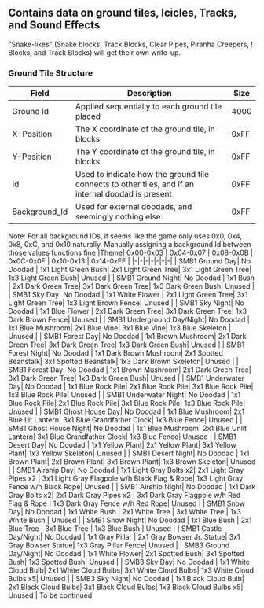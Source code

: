 ## Contains data on ground tiles, Icicles, Tracks, and Sound Effects
"Snake-likes" (Snake blocks, Track Blocks, Clear Pipes, Piranha Creepers, ! Blocks, and Track Blocks) will get their own write-up. 
### Ground Tile Structure
| Field     | Description | Size |
|-----------|----------------------|------|
| Ground Id | Applied sequentially to each ground tile placed | 4000 | 
| X-Position| The X coordinate of the ground tile, in blocks | 0xFF |
| Y-Position| The Y coordinate of the ground tile, in blocks | 0xFF |
|Id| Used to indicate how the ground tile connects to other tiles, and if an internal doodad is present | 0xFF | 
|Background_Id| Used for external doodads, and seemingly nothing else. | 0xFF | 

Note: For all background IDs, it seems like the game only uses 0x0, 0x4, 0x8, 0xC, and 0x10 naturally. 
Manually assigning a background Id between those values functions fine
|Theme| 0x00-0x03 | 0x04-0x07 | 0x08-0x0B | 0x0C-0x0F | 0x10-0x13 | 0x14-0xFF |
|-|-|-|-|-|-|-|
| SMB1 Ground Day| No Doodad | 1x1 Light Green Bush| 2x1 Light Green Tree| 3x1 Light Green Tree| 1x3 Light Green Bush| Unused |
| SMB1 Ground Night| No Doodad | 1x1 Bush | 2x1 Dark Green Tree| 3x1 Dark Green Tree| 1x3 Dark Green Bush| Unused |
| SMB1 Sky Day| No Doodad | 1x1 White Flower | 2x1 Light Green Tree| 3x1 Light Green Tree| 1x3 Light Brown Fence| Unused |
| SMB1 Sky Night| No Doodad | 1x1 Blue Flower | 2x1 Dark Green Tree| 3x1 Dark Green Tree| 1x3 Dark Brown Fence| Unused |
| SMB1 Underground Day/Night| No Doodad | 1x1 Blue Mushroom| 2x1 Blue Vine| 3x1 Blue Vine| 1x3 Blue Skeleton | Unused |
| SMB1 Forest Day| No Doodad | 1x1 Brown Mushroom| 2x1 Dark Green Tree| 3x1 Dark Green Tree| 1x3 Dark Green Bush| Unused |
| SMB1 Forest Night| No Doodad | 1x1 Dark Brown Mushroom| 2x1 Spotted Beanstalk| 3x1 Spotted Beanstalk| 1x3 Dark Brown Skeleton| Unused |
| SMB1 Forest Day| No Doodad | 1x1 Brown Mushroom| 2x1 Dark Green Tree| 3x1 Dark Green Tree| 1x3 Dark Green Bush| Unused |
| SMB1 Underwater Day| No Doodad | 1x1 Blue Rock Pile| 2x1 Blue Rock Pile| 3x1 Blue Rock Pile| 1x3 Blue Rock Pile| Unused |
| SMB1 Underwater Night| No Doodad | 1x1 Blue Rock Pile| 2x1 Blue Rock Pile| 3x1 Blue Rock Pile| 1x3 Blue Rock Pile| Unused |
| SMB1 Ghost House Day| No Doodad | 1x1 Blue Mushroom| 2x1 Blue Lit Lantern| 3x1 Blue Grandfather Clock| 1x3 Blue Fence| Unused |
| SMB1 Ghost House Night| No Doodad | 1x1 Blue Mushroom| 2x1 Blue Unlit Lantern| 3x1 Blue Grandfather Clock| 1x3 Blue Fence| Unused |
| SMB1 Desert Day| No Doodad | 1x1 Yellow Plant| 2x1 Yellow Plant| 3x1 Yellow Plant| 1x3 Yellow Skeleton| Unused |
| SMB1 Desert Night| No Doodad | 1x1 Brown Plant| 2x1 Brown Plant| 3x1 Brown Plant| 1x3 Brown Skeleton| Unused |
| SMB1 Airship Day| No Doodad | 1x1 Light Gray Bolts x2| 2x1 Light Gray Pipes x2 | 3x1 Light Gray Flagpole w/h Black Flag & Rope| 1x3 Light Gray Fence w/h Black Rope| Unused |
| SMB1 Airship Night| No Doodad | 1x1 Dark Gray Bolts x2| 2x1 Dark Gray Pipes x2 | 3x1 Dark Gray Flagpole w/h Red Flag & Rope | 1x3 Dark Gray Fence w/h Red Rope| Unused |
| SMB1 Snow Day| No Doodad | 1x1 White Bush | 2x1 White Tree | 3x1 White Tree | 1x3 White Bush | Unused |
| SMB1 Snow Night| No Doodad | 1x1 Blue Bush | 2x1 Blue Tree | 3x1 Blue Tree | 1x3 Blue Bush | Unused |
| SMB1 Castle Day/Night| No Doodad | 1x1 Gray Pillar | 2x1 Gray Bowser Jr. Statue| 3x1 Gray Bowser Statue| 1x3 Gray Pillar Fence| Unused |
| SMB3 Ground Day/Night| No Doodad | 1x1 White Flower| 2x1 Spotted Bush| 3x1 Spotted Bush| 1x3 Spotted Bush| Unused |
| SMB3 Sky Day| No Doodad | 1x1 White Cloud Bulb| 2x1 White Cloud Bulbs| 3x1 White Cloud Bulbs| 1x3 White Cloud Bulbs x5| Unused |
| SMB3 Sky Night| No Doodad | 1x1 Black Cloud Bulb| 2x1 Black Cloud Bulbs| 3x1 Black Cloud Bulbs| 1x3 Black Cloud Bulbs x5| Unused |
To be continued
